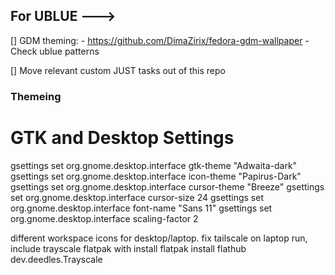 
## For UBLUE --->

[] GDM theming: 
    - https://github.com/DimaZirix/fedora-gdm-wallpaper
    - Check ublue patterns

[] Move relevant custom JUST tasks out of this repo

### Themeing
# GTK and Desktop Settings
gsettings set org.gnome.desktop.interface gtk-theme "Adwaita-dark"
gsettings set org.gnome.desktop.interface icon-theme "Papirus-Dark"
gsettings set org.gnome.desktop.interface cursor-theme "Breeze"
gsettings set org.gnome.desktop.interface cursor-size 24
gsettings set org.gnome.desktop.interface font-name "Sans 11"
gsettings set org.gnome.desktop.interface scaling-factor 2


different workspace icons for desktop/laptop. 
fix tailscale on laptop run, include trayscale flatpak with install flatpak install flathub dev.deedles.Trayscale
